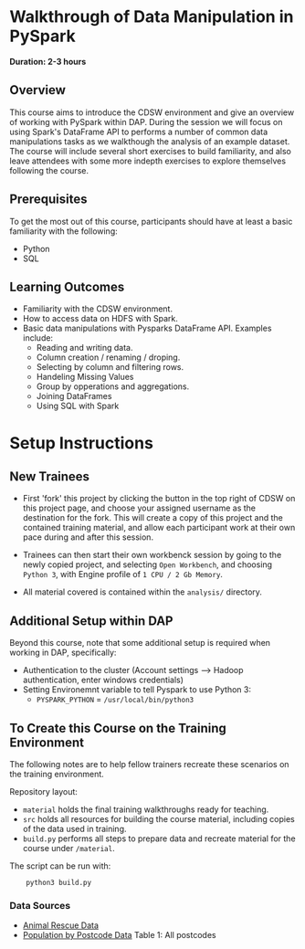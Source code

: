 # Walkthrough of Data Manipulation in PySpark

**Duration: 2-3 hours**

## Overview

This course aims to introduce the CDSW environment and give an overview of working with 
PySpark within DAP. During the session we will focus on using Spark's DataFrame API to 
performs a number of common data manipulations tasks as we walkthough the analysis of 
an example dataset. The course will include several short exercises to build familiarity, 
and also leave attendees with some more indepth exercises to explore themselves following
the course. 

## Prerequisites

To get the most out of this course, participants should have at least a basic familiarity 
with the following:
  * Python 
  * SQL

## Learning Outcomes 

* Familiarity with the CDSW environment.
* How to access data on HDFS with Spark.
* Basic data manipulations with Pysparks DataFrame API. Examples include: 
    * Reading and writing data.
    * Column creation / renaming / droping.
    * Selecting by column and filtering rows.
    * Handeling Missing Values
    * Group by opperations and aggregations. 
    * Joining DataFrames
    * Using SQL with Spark

# Setup Instructions

## New Trainees

*  First 'fork' this project by clicking the button in the top right of CDSW on this project page, 
and choose your assigned username as the destination for the fork. This will create a copy of this 
project and the contained training material, and allow each participant work at their own pace 
during and after this session. 

*  Trainees can then start their own workbenck session by going to the newly copied project, and 
selecting `Open Workbench`, and choosing `Python 3`, with Engine profile of `1 CPU / 2 Gb Memory`.

* All material covered is contained within the `analysis/` directory. 


## Additional Setup within DAP

Beyond this course, note that some additional setup is required when working in DAP, specifically:
  * Authentication to the cluster (Account settings --> Hadoop authentication, enter windows credentials)
  * Setting Environemnt variable to tell Pyspark to use Python 3:
      * `PYSPARK_PYTHON` = `/usr/local/bin/python3`

## To Create this Course on the Training Environment

The following notes are to help fellow trainers recreate these scenarios on the training environment.

Repository layout:
* `material` holds the final training walkthroughs ready for teaching.
* `src` holds all resources for building the course material, including copies of the data used in training.    
* `build.py` performs all steps to prepare data and recreate material for the course under `/material`. 

The script can be run with:

```
    python3 build.py
```

### Data Sources

* [Animal Rescue Data](https://data.london.gov.uk/dataset/animal-rescue-incidents-attended-by-lfb)
* [Population by Postcode Data](https://www.nomisweb.co.uk/census/2011/postcode_headcounts_and_household_estimates) Table 1: All postcodes
